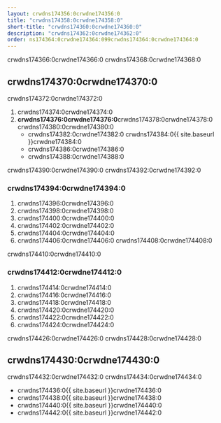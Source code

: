 ```yaml
---
layout: crwdns174356:0crwdne174356:0
title: "crwdns174358:0crwdne174358:0"
short-title: "crwdns174360:0crwdne174360:0"
description: "crwdns174362:0crwdne174362:0"
order: ns174364:0crwdne174364:099crwdns174364:0crwdne174364:0
---
```


crwdns174366:0crwdne174366:0 crwdns174368:0crwdne174368:0

## crwdns174370:0crwdne174370:0

crwdns174372:0crwdne174372:0

1. crwdns174374:0crwdne174374:0
2. **crwdns174376:0crwdne174376:0**crwdns174378:0crwdne174378:0 crwdns174380:0crwdne174380:0 
    - crwdns174382:0crwdne174382:0 crwdns174384:0{{ site.baseurl }}crwdne174384:0
    - crwdns174386:0crwdne174386:0
    - crwdns174388:0crwdne174388:0

crwdns174390:0crwdne174390:0 crwdns174392:0crwdne174392:0

### crwdns174394:0crwdne174394:0

1. crwdns174396:0crwdne174396:0
2. crwdns174398:0crwdne174398:0
3. crwdns174400:0crwdne174400:0
4. crwdns174402:0crwdne174402:0
5. crwdns174404:0crwdne174404:0
6. crwdns174406:0crwdne174406:0 crwdns174408:0crwdne174408:0

crwdns174410:0crwdne174410:0

### crwdns174412:0crwdne174412:0

1. crwdns174414:0crwdne174414:0
2. crwdns174416:0crwdne174416:0
3. crwdns174418:0crwdne174418:0
4. crwdns174420:0crwdne174420:0
5. crwdns174422:0crwdne174422:0
6. crwdns174424:0crwdne174424:0

crwdns174426:0crwdne174426:0 crwdns174428:0crwdne174428:0

## crwdns174430:0crwdne174430:0

crwdns174432:0crwdne174432:0 crwdns174434:0crwdne174434:0

- crwdns174436:0{{ site.baseurl }}crwdne174436:0
- crwdns174438:0{{ site.baseurl }}crwdne174438:0
- crwdns174440:0{{ site.baseurl }}crwdne174440:0
- crwdns174442:0{{ site.baseurl }}crwdne174442:0